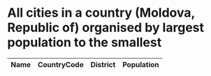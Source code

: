 # All cities in a country (Moldova, Republic of) organised by largest population to the smallest

| Name | CountryCode | District | Population |
| :--- | :--- | :--- | :---: |
